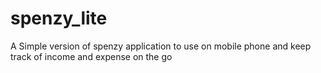 # spenzy_lite
A Simple version of spenzy application to use on mobile phone and keep track of income and expense on the go

